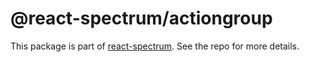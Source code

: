 # @react-spectrum/actiongroup

This package is part of [react-spectrum](https://github.com/adobe/react-spectrum). See the repo for more details.
